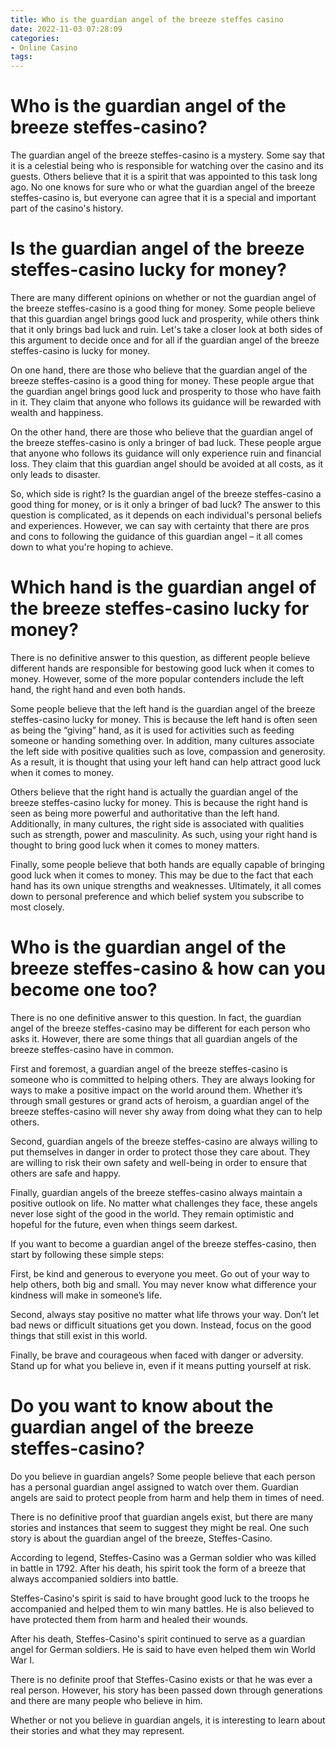 ```yaml
---
title: Who is the guardian angel of the breeze steffes casino
date: 2022-11-03 07:28:09
categories:
- Online Casino
tags:
---
```



#  Who is the guardian angel of the breeze steffes-casino?

The guardian angel of the breeze steffes-casino is a mystery. Some say that it is a celestial being who is responsible for watching over the casino and its guests. Others believe that it is a spirit that was appointed to this task long ago. No one knows for sure who or what the guardian angel of the breeze steffes-casino is, but everyone can agree that it is a special and important part of the casino's history.

#  Is the guardian angel of the breeze steffes-casino lucky for money?

There are many different opinions on whether or not the guardian angel of the breeze steffes-casino is a good thing for money. Some people believe that this guardian angel brings good luck and prosperity, while others think that it only brings bad luck and ruin. Let's take a closer look at both sides of this argument to decide once and for all if the guardian angel of the breeze steffes-casino is lucky for money.

On one hand, there are those who believe that the guardian angel of the breeze steffes-casino is a good thing for money. These people argue that the guardian angel brings good luck and prosperity to those who have faith in it. They claim that anyone who follows its guidance will be rewarded with wealth and happiness.

On the other hand, there are those who believe that the guardian angel of the breeze steffes-casino is only a bringer of bad luck. These people argue that anyone who follows its guidance will only experience ruin and financial loss. They claim that this guardian angel should be avoided at all costs, as it only leads to disaster.

So, which side is right? Is the guardian angel of the breeze steffes-casino a good thing for money, or is it only a bringer of bad luck? The answer to this question is complicated, as it depends on each individual's personal beliefs and experiences. However, we can say with certainty that there are pros and cons to following the guidance of this guardian angel – it all comes down to what you're hoping to achieve.

#  Which hand is the guardian angel of the breeze steffes-casino lucky for money?

There is no definitive answer to this question, as different people believe different hands are responsible for bestowing good luck when it comes to money. However, some of the more popular contenders include the left hand, the right hand and even both hands.

Some people believe that the left hand is the guardian angel of the breeze steffes-casino lucky for money. This is because the left hand is often seen as being the “giving” hand, as it is used for activities such as feeding someone or handing something over. In addition, many cultures associate the left side with positive qualities such as love, compassion and generosity. As a result, it is thought that using your left hand can help attract good luck when it comes to money.

Others believe that the right hand is actually the guardian angel of the breeze steffes-casino lucky for money. This is because the right hand is seen as being more powerful and authoritative than the left hand. Additionally, in many cultures, the right side is associated with qualities such as strength, power and masculinity. As such, using your right hand is thought to bring good luck when it comes to money matters.

Finally, some people believe that both hands are equally capable of bringing good luck when it comes to money. This may be due to the fact that each hand has its own unique strengths and weaknesses. Ultimately, it all comes down to personal preference and which belief system you subscribe to most closely.

#  Who is the guardian angel of the breeze steffes-casino & how can you become one too?

There is no one definitive answer to this question. In fact, the guardian angel of the breeze steffes-casino may be different for each person who asks it. However, there are some things that all guardian angels of the breeze steffes-casino have in common.

First and foremost, a guardian angel of the breeze steffes-casino is someone who is committed to helping others. They are always looking for ways to make a positive impact on the world around them. Whether it’s through small gestures or grand acts of heroism, a guardian angel of the breeze steffes-casino will never shy away from doing what they can to help others.

Second, guardian angels of the breeze steffes-casino are always willing to put themselves in danger in order to protect those they care about. They are willing to risk their own safety and well-being in order to ensure that others are safe and happy.

 Finally, guardian angels of the breeze steffes-casino always maintain a positive outlook on life. No matter what challenges they face, these angels never lose sight of the good in the world. They remain optimistic and hopeful for the future, even when things seem darkest.

If you want to become a guardian angel of the breeze steffes-casino, then start by following these simple steps:

First, be kind and generous to everyone you meet. Go out of your way to help others, both big and small. You may never know what difference your kindness will make in someone’s life.

Second, always stay positive no matter what life throws your way. Don’t let bad news or difficult situations get you down. Instead, focus on the good things that still exist in this world.

Finally, be brave and courageous when faced with danger or adversity. Stand up for what you believe in, even if it means putting yourself at risk.

#  Do you want to know about the guardian angel of the breeze steffes-casino?

Do you believe in guardian angels? Some people believe that each person has a personal guardian angel assigned to watch over them. Guardian angels are said to protect people from harm and help them in times of need.

There is no definitive proof that guardian angels exist, but there are many stories and instances that seem to suggest they might be real. One such story is about the guardian angel of the breeze, Steffes-Casino.

According to legend, Steffes-Casino was a German soldier who was killed in battle in 1792. After his death, his spirit took the form of a breeze that always accompanied soldiers into battle.

Steffes-Casino's spirit is said to have brought good luck to the troops he accompanied and helped them to win many battles. He is also believed to have protected them from harm and healed their wounds.

After his death, Steffes-Casino's spirit continued to serve as a guardian angel for German soldiers. He is said to have even helped them win World War I.

There is no definite proof that Steffes-Casino exists or that he was ever a real person. However, his story has been passed down through generations and there are many people who believe in him.

Whether or not you believe in guardian angels, it is interesting to learn about their stories and what they may represent.